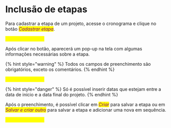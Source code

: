 # Inclusão de etapas

Para cadastrar a etapa de um projeto, acesse o cronograma e clique no botão _<mark style="color:purple;">Cadastrar etapa</mark>_.&#x20;

<mark style="color:yellow;">Imagem da página</mark>

Após clicar no botão, aparecerá um pop-up na tela com algumas informações necessárias sobre a etapa.&#x20;

{% hint style="warning" %}
Todos os campos de preenchimento são obrigatórios, exceto os comentários.&#x20;
{% endhint %}

<mark style="color:yellow;">Imagem da página</mark>

{% hint style="danger" %}
Só é possível inserir datas que estejam entre a data de início e a data final do projeto.&#x20;
{% endhint %}

Após o preenchimento, é possível clicar em _<mark style="color:purple;">Criar</mark>_ para salvar a etapa ou em _<mark style="color:purple;">Salvar e criar outro</mark>_ para salvar a etapa e adicionar uma nova em sequência.&#x20;

<mark style="color:yellow;">Imagem da página</mark>
